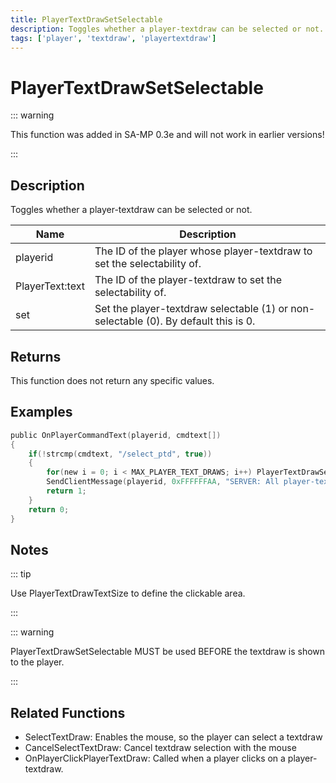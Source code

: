 ```yaml
---
title: PlayerTextDrawSetSelectable
description: Toggles whether a player-textdraw can be selected or not.
tags: ['player', 'textdraw', 'playertextdraw']
---
```


# PlayerTextDrawSetSelectable

<TagLinks />

::: warning

This function was added in SA-MP 0.3e and will not work in earlier versions!

:::

## Description

Toggles whether a player-textdraw can be selected or not.


| Name | Description |
|------|-------------|
|playerid | The ID of the player whose player-textdraw to set the selectability of.|
|PlayerText:text | The ID of the player-textdraw to set the selectability of.|
|set | Set the player-textdraw selectable (1) or non-selectable (0). By default this is 0.|


## Returns

This function does not return any specific values.


## Examples


```c
public OnPlayerCommandText(playerid, cmdtext[])
{
    if(!strcmp(cmdtext, "/select_ptd", true))
    {
        for(new i = 0; i < MAX_PLAYER_TEXT_DRAWS; i++) PlayerTextDrawSetSelectable(playerid, PlayerText:i, 1);
        SendClientMessage(playerid, 0xFFFFFFAA, "SERVER: All player-textdraws can be selected now!");
        return 1;
    }
    return 0;
}
```


## Notes

::: tip

Use PlayerTextDrawTextSize to define the clickable area.

:::


::: warning

PlayerTextDrawSetSelectable MUST be used BEFORE the textdraw is shown to the player.

:::


## Related Functions


-  SelectTextDraw: Enables the mouse, so the player can select a textdraw
-  CancelSelectTextDraw: Cancel textdraw selection with the mouse
-  OnPlayerClickPlayerTextDraw: Called when a player clicks on a player-textdraw.